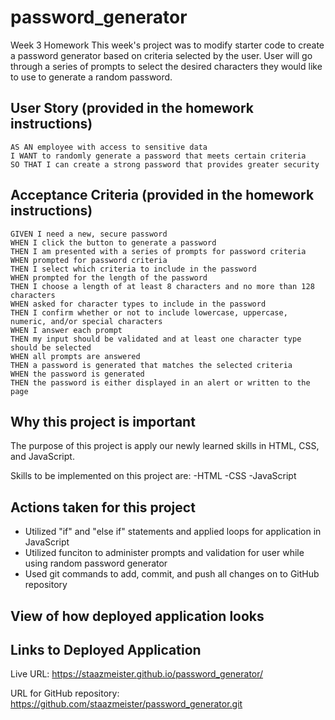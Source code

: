 # password_generator
Week 3 Homework
This week's project was to modify starter code to create a password generator based on criteria selected by the user. User will go through a series of prompts to select the desired characters they would like to use to generate a random password.


## User Story (provided in the homework instructions)
```
AS AN employee with access to sensitive data
I WANT to randomly generate a password that meets certain criteria
SO THAT I can create a strong password that provides greater security
```

## Acceptance Criteria (provided in the homework instructions)
```
GIVEN I need a new, secure password
WHEN I click the button to generate a password
THEN I am presented with a series of prompts for password criteria
WHEN prompted for password criteria
THEN I select which criteria to include in the password
WHEN prompted for the length of the password
THEN I choose a length of at least 8 characters and no more than 128 characters
WHEN asked for character types to include in the password
THEN I confirm whether or not to include lowercase, uppercase, numeric, and/or special characters
WHEN I answer each prompt
THEN my input should be validated and at least one character type should be selected
WHEN all prompts are answered
THEN a password is generated that matches the selected criteria
WHEN the password is generated
THEN the password is either displayed in an alert or written to the page
```

## Why this project is important
The purpose of this project is apply our newly learned skills in HTML, CSS, and JavaScript.

Skills to be implemented on this project are:
-HTML
-CSS
-JavaScript

## Actions taken for this project
- Utilized "if" and "else if" statements and applied loops for application in JavaScript
- Utilized funciton to administer prompts and validation for user while using random password generator
- Used git commands to add, commit, and push all changes on to GitHub repository

## View of how deployed application looks




## Links to Deployed Application
Live URL: https://staazmeister.github.io/password_generator/

URL for GitHub repository: https://github.com/staazmeister/password_generator.git